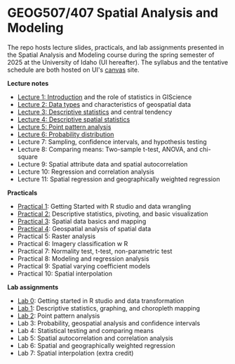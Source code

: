 # GEOG507/407 Spatial Analysis and Modeling

The repo hosts lecture slides, practicals, and lab assignments presented in the Spatial Analysis and Modeling course during the spring semester of 2025 at the University of Idaho (UI hereafter). The syllabus and the tentative schedule are both hosted on UI's [canvas](https://canvas.uidaho.edu/) site.

**Lecture notes**

-   [Lecture 1: Introduction](Lectures/Lecture1_Introduction.html) and the role of statistics in GIScience
-   [Lecture 2: Data types](Lectures/Lecture2_DataTypes_Characteristics.html) and characteristics of geospatial data
-   [Lecture 3: Descriptive statistics](Lectures/Lecture3_CentralTendencyDescriptiveStats.html) and central tendency
-   [Lecture 4: Descriptive spatial statistics](Lectures/Lecture4_DescriptiveSpatialStatistics.zip)
-   [Lecture 5: Point pattern analysis](Lectures/Lecture5_PointPatternAnalysis.zip)
-   [Lecture 6: Probability distribution](Lectures/Lecture6_ProbabilityDistribution.html)
-   Lecture 7: Sampling, confidence intervals, and hypothesis testing
-   Lecture 8: Comparing means: Two-sample t-test, ANOVA, and chi-square
-   Lecture 9: Spatial attribute data and spatial autocorrelation
-   Lecture 10: Regression and correlation analysis
-   Lecture 11: Spatial regression and geographically weighted regression

**Practicals**

-   [Practical 1](Practicals/1_Practical.html): Getting Started with R studio and data wrangling
-   [Practical 2:](Practicals/2_Practical.html) Descriptive statistics, pivoting, and basic visualization
-   [Practical 3](Practicals/3_Practical.html): Spatial data basics and mapping
-   [Practical 4](Practicals/4_Practical_GeospatialAnalysis.zip): Geospatial analysis of spatial data
-   Practical 5: Raster analysis
-   Practical 6: Imagery classification w R
-   Practical 7: Normality test, t-test, non-parametric test
-   Practical 8: Modeling and regression analysis
-   Practical 9: Spatial varying coefficient models
-   Practical 10: Spatial interpolation

**Lab assignments**

-   [Lab 0](Labs/Lab0_template.html): Getting started in R studio and data transformation
-   [Lab 1](Labs/Lab1_template.html): Descriptive statistics, graphing, and choropleth mapping
-   [Lab 2](Labs/Lab2_PointPattern.zip): Point pattern analysis
-   Lab 3: Probability, geospatial analysis and confidence intervals
-   Lab 4: Statistical testing and comparing means
-   Lab 5: Spatial autocorrelation and correlation analysis
-   Lab 6: Spatial and geographically weighted regression
-   Lab 7: Spatial interpolation (extra credit)
